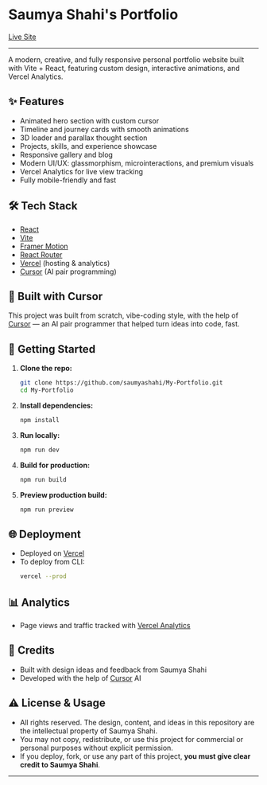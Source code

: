 # Saumya Shahi's Portfolio

[Live Site](https://saumyashahi.vercel.app)

---

A modern, creative, and fully responsive personal portfolio website built with Vite + React, featuring custom design, interactive animations, and Vercel Analytics.

## ✨ Features
- Animated hero section with custom cursor
- Timeline and journey cards with smooth animations
- 3D loader and parallax thought section
- Projects, skills, and experience showcase
- Responsive gallery and blog
- Modern UI/UX: glassmorphism, microinteractions, and premium visuals
- Vercel Analytics for live view tracking
- Fully mobile-friendly and fast

## 🛠️ Tech Stack
- [React](https://react.dev/)
- [Vite](https://vitejs.dev/)
- [Framer Motion](https://www.framer.com/motion/)
- [React Router](https://reactrouter.com/)
- [Vercel](https://vercel.com/) (hosting & analytics)
- [Cursor](https://cursor.so/) (AI pair programming)

## 🤖 Built with Cursor
This project was built from scratch, vibe-coding style, with the help of [Cursor](https://cursor.so/) — an AI pair programmer that helped turn ideas into code, fast.

## 🚀 Getting Started

1. **Clone the repo:**
   ```sh
   git clone https://github.com/saumyashahi/My-Portfolio.git
   cd My-Portfolio
   ```
2. **Install dependencies:**
   ```sh
   npm install
   ```
3. **Run locally:**
   ```sh
   npm run dev
   ```
4. **Build for production:**
   ```sh
   npm run build
   ```
5. **Preview production build:**
   ```sh
   npm run preview
   ```

## 🌐 Deployment
- Deployed on [Vercel](https://vercel.com/)
- To deploy from CLI:
  ```sh
  vercel --prod
  ```

## 📊 Analytics
- Page views and traffic tracked with [Vercel Analytics](https://vercel.com/docs/analytics)

## 🙏 Credits
- Built with design ideas and feedback from Saumya Shahi
- Developed with the help of [Cursor](https://cursor.so/) AI

## ⚠️ License & Usage
- All rights reserved. The design, content, and ideas in this repository are the intellectual property of Saumya Shahi.
- You may not copy, redistribute, or use this project for commercial or personal purposes without explicit permission.
- If you deploy, fork, or use any part of this project, **you must give clear credit to Saumya Shahi**.

---